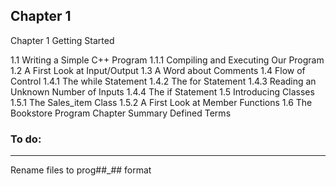 ## Chapter 1

Chapter 1 Getting Started 

1.1 Writing a Simple C++ Program
1.1.1 Compiling and Executing Our Program 
1.2 A First Look at Input/Output 
1.3 A Word about Comments 
1.4 Flow of Control 
1.4.1 The while Statement 
1.4.2 The for Statement 
1.4.3 Reading an Unknown Number of Inputs 
1.4.4 The if Statement 
1.5 Introducing Classes 
1.5.1 The Sales_item Class 
1.5.2 A First Look at Member Functions 
1.6 The Bookstore Program Chapter Summary Defined Terms



### To do:
----------------

Rename files to prog##_## format
